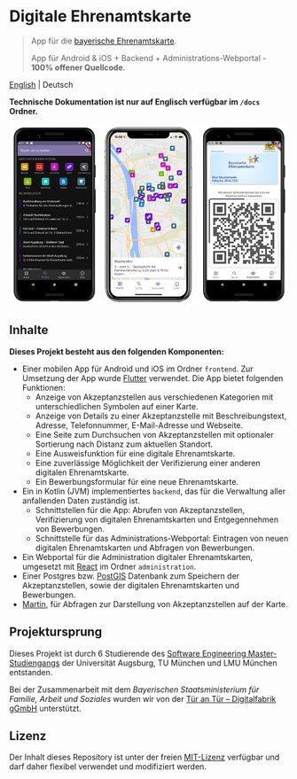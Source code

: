 # Digitale Ehrenamtskarte

> App für die [bayerische Ehrenamtskarte](https://www.lbe.bayern.de/engagement-anerkennen/ehrenamtskarte/index.php).
>
> App für Android & iOS + Backend + Administrations-Webportal - **100% offener Quellcode**.

[English](../../README.md) | Deutsch

**Technische Dokumentation ist nur auf Englisch verfügbar im `/docs` Ordner.**

![Drei Screenshots von der App mit Karte, Suchfunktion und Ausweisfunktion.](../img/phones1.png)

## Inhalte

**Dieses Projekt besteht aus den folgenden Komponenten:**

- Einer mobilen App für Android und iOS im Ordner `frontend`. Zur Umsetzung der App wurde [Flutter](https://flutter.dev/) verwendet.
  Die App bietet folgenden Funktionen:
    - Anzeige von Akzeptanzstellen aus verschiedenen Kategorien mit unterschiedlichen Symbolen auf einer Karte.
    - Anzeige von Details zu einer Akzeptanzstelle mit Beschreibungstext, Adresse, Telefonnummer, E-Mail-Adresse und Webseite.
    - Eine Seite zum Durchsuchen von Akzeptanzstellen mit optionaler Sortierung nach Distanz zum aktuellen Standort.
    - Eine Ausweisfunktion für eine digitale Ehrenamtskarte.
    - Eine zuverlässige Möglichkeit der Verifizierung einer anderen digitalen Ehrenamtskarte.
    - Ein Bewerbungsformular für eine neue Ehrenamtskarte.
- Ein in Kotlin (JVM) implementiertes `backend`, das für die Verwaltung aller anfallenden Daten zuständig ist.
    - Schnittstellen für die App: Abrufen von Akzeptanzstellen, Verifizierung von digitalen Ehrenamtskarten und Entgegennehmen von Bewerbungen.
    - Schnittstelle für das Administrations-Webportal: Eintragen von neuen digitalen Ehrenamtskarten und Abfragen von Bewerbungen.
- Ein Webportal für die Administration digitaler Ehrenamtskarten, umgesetzt mit [React](https://reactjs.org/) im Ordner `administration`.
- Einer Postgres bzw. [PostGIS](https://postgis.net/) Datenbank zum Speichern der Akzeptanzstellen, sowie der digitalen Ehrenamtskarten und Bewerbungen.
- [Martin](https://github.com/urbica/martin), für Abfragen zur Darstellung von Akzeptanzstellen auf der Karte.

## Projektursprung

Dieses Projekt ist durch 6 Studierende des [Software Engineering Master-Studiengangs](https://elite-se.informatik.uni-augsburg.de/) der Universität Augsburg, 
TU München und LMU München entstanden.

Bei der Zusammenarbeit mit dem _Bayerischen Staatsministerium für Familie, Arbeit und Soziales_ wurden wir von
der [Tür an Tür – Digitalfabrik gGmbH](https://tuerantuer.de/digitalfabrik/) unterstützt.

## Lizenz

Der Inhalt dieses Repository ist unter der freien [MIT-Lizenz](../../LICENSE) verfügbar und darf daher flexibel verwendet und modifiziert werden.